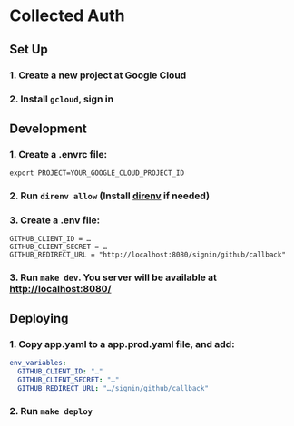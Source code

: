 # Collected Auth

## Set Up

### 1. Create a new project at Google Cloud

### 2. Install `gcloud`, sign in

## Development

### 1. Create a **.envrc** file:

```
export PROJECT=YOUR_GOOGLE_CLOUD_PROJECT_ID
```

### 2. Run `direnv allow` (Install [direnv](https://github.com/direnv/direnv) if needed)

### 3. Create a **.env** file:

```
GITHUB_CLIENT_ID = …
GITHUB_CLIENT_SECRET = …
GITHUB_REDIRECT_URL = "http://localhost:8080/signin/github/callback"
```

### 3. Run `make dev`. You server will be available at <http://localhost:8080/>

## Deploying

### 1. Copy **app.yaml** to a **app.prod.yaml** file, and add:

```yaml
env_variables:
  GITHUB_CLIENT_ID: "…"
  GITHUB_CLIENT_SECRET: "…"
  GITHUB_REDIRECT_URL: "…/signin/github/callback"
```

### 2. Run `make deploy`
